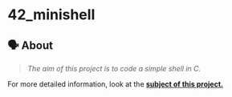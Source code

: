# 42_minishell

## 🗣️ About

> _The aim of this project is to code a simple shell in C._

For more detailed information, look at the [**subject of this project.**](https://github.com/iker-gonzalez/42_minishell/blob/main/en.subject%20(1).pdf)
